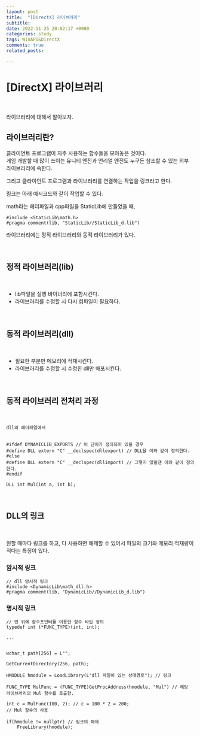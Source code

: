 ```yaml
---
layout: post
title:  "[DirectX] 라이브러리"
subtitle:  
date: 2022-11-25 20:02:17 +0900
categories: study
tags: WinAPI&DirectX
comments: true
related_posts:

---
```


# [DirectX] 라이브러리<br/>
<br/>

라이브러리에 대해서 알아보자.<br/>

## 라이브러리란?<br/>

클라이언트 프로그램이 자주 사용하는 함수들을 모아놓은 것이다.<br/>
게임 개발할 때 많이 쓰이는 유니티 엔진과 언리얼 엔진도 누구든 참조할 수 있는 외부 라이브러리에 속한다.<br/>

그리고 클라이언트 프로그램과 라이브러리를 연결하는 작업을 링크라고 한다.<br/>

링크는 아래 예시코드와 같이 작업할 수 있다.<br/>

math라는 헤더파일과 cpp파일을 StaticLib에 만들었을 때,
```
#include <StaticLib\math.h>
#pragma comment(lib, "StaticLib//StaticLib_d.lib")
```

라이브러리에는 정적 라이브러리와 동적 라이브러리가 있다.<br/>

<Br/>

## 정적 라이브러리(lib)<br/>
<br/>

- lib파일을 실행 바이너리에 포함시킨다.
- 라이브러리를 수정할 시 다시 컴파일이 필요하다.

<br/>

## 동적 라이브러리(dll)<br/>
<br/>

- 필요한 부분만 메모리에 적재시킨다.
- 라이브러리를 수정할 시 수정한 dll만 배포시킨다.

<br/>

## 동적 라이브러리 전처리 과정<br/>
<br/>

```
dll의 헤더파일에서


#ifdef DYNAMICLIB_EXPORTS // 이 단어가 정의되어 있을 경우
#define DLL extern "C" __declspec(dllexport) // DLL을 이와 같이 정의한다.
#else
#define DLL extern "C" __declspec(dllimport) // 그렇지 않을땐 이와 같이 정의한다.
#endif

DLL int Mul(int a, int b);
```
<br/>

## DLL의 링크<br/>
<br/>

원할 때마다 링크를 하고, 다 사용하면 해제할 수 있어서 파일의 크기와 메모리 적재량이 적다는 특징이 있다.<br/>

### 암시적 링크<br/>

```
// dll 암시적 링크
#include <DynamicLib\math_dll.h>
#pragma comment(lib, "DynamicLib//DynamicLib_d.lib")
```

### 명시적 링크<br/>

```
// 맨 위에 함수포인터를 이용한 함수 타입 정의
typedef int (*FUNC_TYPE)(int, int);

...


wchar_t path[256] = L"";

GetCurrentDirectory(256, path);

HMODULE hmodule = LoadLibrary(L"dll 파일이 있는 상대경로"); // 링크

FUNC_TYPE MulFunc = (FUNC_TYPE)GetProcAddress(hmodule, "Mul") // 해당 라이브러리의 Mul 함수를 호출함.

int c = MulFunc(100, 2); // c = 100 * 2 = 200;
// Mul 함수의 사용

if(hmodule != nullptr) // 링크의 해제
	FreeLibrary(hmodule);

```